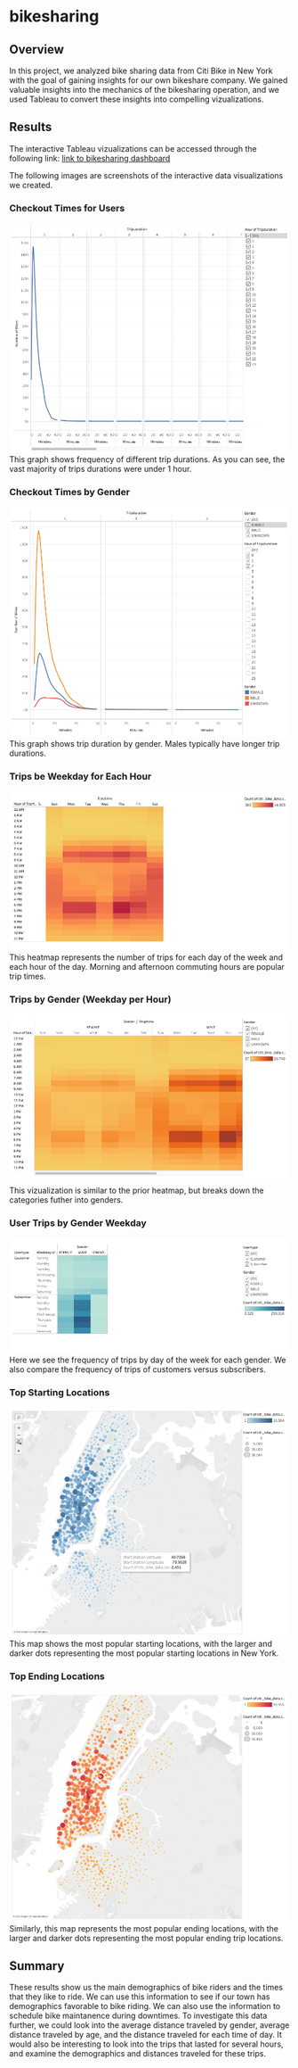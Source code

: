 # bikesharing

## Overview

In this project, we analyzed bike sharing data from Citi Bike in New York with the goal of gaining insights for our own bikeshare company. We gained valuable insights into the mechanics of the bikesharing operation, and we used Tableau to convert these insights into compelling vizualizations. 

## Results

The interactive Tableau vizualizations can be accessed through the following link: 
[link to bikesharing dashboard](https://public.tableau.com/profile/ryan.cook1987#!/vizhome/Citi_Bike_Challenge_16178270170390/Story1?publish=yes)

The following images are screenshots of the interactive data visualizations we created. 

### Checkout Times for Users
![Checkout Time for Users](images/img1.png)
This graph shows frequency of different trip durations. As you can see, the vast majority of trips durations were under 1 hour.

### Checkout Times by Gender
![Checkout Times by Gender](images/img2.png)
This graph shows trip duration by gender. Males typically have longer trip durations. 

### Trips be Weekday for Each Hour
![Trips by Weekday](images/img3.png)
This heatmap represents the number of trips for each day of the week and each hour of the day. Morning and afternoon commuting hours are popular trip times.

### Trips by Gender (Weekday per Hour)
![Trips by Gender](images/img4.png)
This vizualization is similar to the prior heatmap, but breaks down the categories futher into genders. 

### User Trips by Gender Weekday
![User Trips](images/img5.png)
Here we see the frequency of trips by day of the week for each gender. We also compare the frequency of trips of customers versus subscribers.

### Top Starting Locations
![Starting Locations](images/img6.png)
This map shows the most popular starting locations, with the larger and darker dots representing the most popular starting locations in New York.

### Top Ending Locations
![Ending Locations](images/img7.png)
Similarly, this map represents the most popular ending locations, with the larger and darker dots representing the most popular ending trip locations.

## Summary
These results show us the main demographics of bike riders and the times that they like to ride. We can use this information to see if our town has demographics favorable to bike riding. We can also use the information to schedule bike maintanence during downtimes. To investigate this data further, we could look into the average distance traveled by gender, average distance traveled by age, and the distance traveled for each time of day. It would also be interesting to look into the trips that lasted for several hours, and examine the demographics and distances traveled for these trips. 
